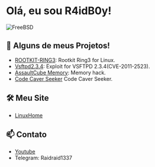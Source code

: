 # Olá, eu sou R4idB0y!

![FreeBSD](https://media2.giphy.com/media/v1.Y2lkPTc5MGI3NjExanN2Nmx6bHNkMHI1cjA2NGpleHU2NDR5cHV5NG9qODh6YmRidXgwNSZlcD12MV9pbnRlcm5hbF9naWZfYnlfaWQmY3Q9Zw/dDwicM3uFUqfC/giphy.webp)

## 🚀 Alguns de meus Projetos!

- [ROOTKIT-RING3](https://github.com/Uno13x/ROOTKIT-RING3): Rootkit Ring3 for Linux.
- [Vsftpd2.3.4](https://github.com/Uno13x/vsftpd2.3.4): Exploit for VSFTPD 2.3.4(CVE-2011-2523).
- [AssaultCube Memory](https://github.com/Uno13x/muniassaultcube): Memory hack.
- [Code Caver Seeker](https://github.com/Uno13x/codecaverseeker) Code Caver Seeker.

## 🛠 Meu Site

- [LinuxHome](https://uno13x.github.io/linuxhome/)

## 📫 Contato

- [Youtube](https://www.youtube.com/channel/UCjw0CbaL5nkUASdV3oFnLHw)
- Telegram: Raidraid1337



